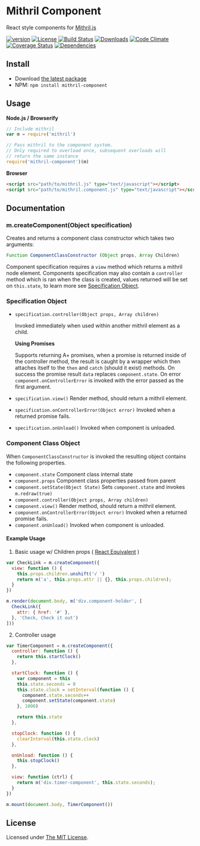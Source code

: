 # Mithril Component

React style components for [Mithril.js][mithril]

[![version][npm-version]][npm-url]
[![License][npm-license]][license-url]
[![Build Status][travis-image]][travis-url]
[![Downloads][npm-downloads]][npm-url]
[![Code Climate][codeclimate-quality]][codeclimate-url]
[![Coverage Status][codeclimate-coverage]][codeclimate-url]
[![Dependencies][david-image]][david-url]

## Install

- Download [the latest package][download]
- NPM: `npm install mithril-component`

## Usage

**Node.js / Browserify**

```js
// Include mithril
var m = require('mithril')

// Pass mithril to the component system.
// Only required to overload once, subsequent overloads will
// return the same instance
require('mithril-component')(m)
```

**Browser**

```html
<script src="path/to/mithril.js" type="text/javascript"></script>
<script src="path/to/mithril.component.js" type="text/javascript"></script>
```

## Documentation

### m.createComponent(Object specification)

Creates and returns a component class constructor which takes two arguments:

```js
Function ComponentClassConstructor (Object props, Array Children)
```

Component specification requires a `view` method which returns a mithril node element. Components specification may also contain a `controller` method which is ran when the class is created, values returned will be set on `this.state`, to learn more see [Specification Object](#specification-object).

### Specification Object

- `specification.controller(Object props, Array children)`

  Invoked immediately when used within another mithril element as a child.

  **Using Promises**

  Supports returning A+ promises, when a promise is returned inside of the controller method, the result is
  caught by a wrapper which then attaches itself to the `then` and `catch` (should it exist) methods. On
  success the promise result `data` replaces `component.state`. On error `component.onControllerError` is invoked
  with the error passed as the first argument.
- `specification.view()` Render method, should return a mithril element.
- `specification.onControllerError(Object error)` Invoked when a returned promise fails.
- `specification.onUnload()` Invoked when component is unloaded.

### Component Class Object

When `ComponentClassConstructor` is invoked the resulting object contains the following properties.

- `component.state` Component class internal state
- `component.props` Component class properties passed from parent
- `component.setState(Object State)` Sets `component.state` and invokes `m.redraw(true)`
- `component.controller(Object props, Array children)`
- `component.view()` Render method, should return a mithril element.
- `component.onControllerError(Object error)` Invoked when a returned promise fails.
- `component.onUnload()` Invoked when component is unloaded.


#### Example Usage

1. Basic usage w/ Children props ( [React Equivalent](https://facebook.github.io/react/docs/reusable-components.html#transferring-props-a-shortcut) )

  ```js
  var CheckLink = m.createComponent({
    view: function () {
      this.props.children.unshift('√ ')
      return m('a', this.props.attr || {}, this.props.children);
    }
  })

  m.render(document.body, m('div.component-holder', [
    CheckLink({
      attr: { href: '#' },
    }, 'Check, Check it out')
  ]))
  ```
2. Controller usage
  ```js
  var TimerComponent = m.createComponent({
    controller: function () {
      return this.startClock()
    },

    startClock: function () {
      var component = this
      this.state.seconds = 0
      this.state.clock = setInterval(function () {
        component.state.seconds++
        component.setState(component.state)
      }, 1000)

      return this.state
    },

    stopClock: function () {
      clearInterval(this.state.clock)
    },

    onUnload: function () {
      this.stopClock()
    },

    view: function (ctrl) {
      return m('div.timer-component', this.state.seconds);
    }
  })

  m.mount(document.body, TimerComponent())
  ```

## License

Licensed under [The MIT License](LICENSE).

[license-url]: https://github.com/Nijikokun/mithril-component/blob/master/LICENSE

[travis-url]: https://travis-ci.org/Nijikokun/mithril-component
[travis-image]: https://img.shields.io/travis/Nijikokun/mithril-component.svg?style=flat

[npm-url]: https://www.npmjs.com/package/mithril-component
[npm-license]: https://img.shields.io/npm/l/mithril-component.svg?style=flat
[npm-version]: https://img.shields.io/npm/v/mithril-component.svg?style=flat
[npm-downloads]: https://img.shields.io/npm/dm/mithril-component.svg?style=flat

[codeclimate-url]: https://codeclimate.com/github/Nijikokun/mithril-component
[codeclimate-quality]: https://img.shields.io/codeclimate/github/Nijikokun/mithril-component.svg?style=flat
[codeclimate-coverage]: https://img.shields.io/codeclimate/coverage/github/Nijikokun/mithril-component.svg?style=flat

[david-url]: https://david-dm.org/Nijikokun/mithril-component
[david-image]: https://img.shields.io/david/Nijikokun/mithril-component.svg?style=flat

[download]: https://github.com/Nijikokun/mithril-component/archive/v1.0.0.zip
[mithril]: https://github.com/lhorie/mithril.js

